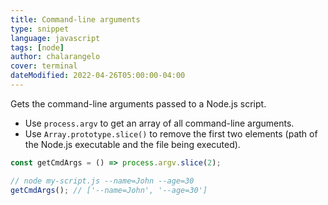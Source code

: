 ```yaml
---
title: Command-line arguments
type: snippet
language: javascript
tags: [node]
author: chalarangelo
cover: terminal
dateModified: 2022-04-26T05:00:00-04:00
---
```


Gets the command-line arguments passed to a Node.js script.

- Use `process.argv` to get an array of all command-line arguments.
- Use `Array.prototype.slice()` to remove the first two elements (path of the Node.js executable and the file being executed).

```js
const getCmdArgs = () => process.argv.slice(2);
```

```js
// node my-script.js --name=John --age=30
getCmdArgs(); // ['--name=John', '--age=30']
```
